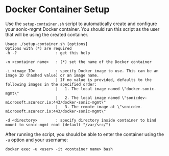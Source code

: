 # Docker Container Setup
Use the `setup-container.sh` script to automatically create and configure your sonic-mgmt Docker container. You should run this script as the user that will be using the created container.

```
Usage ./setup-container.sh [options]
Options with (*) are required
-h -?                 : get this help

-n <container name>   : (*) set the name of the Docker container

-i <image ID>         : specify Docker image to use. This can be an image ID (hashed value) or an image name.
                      | If no value is provided, defaults to the following images in the specified order:
                      |   1. The local image named \"docker-sonic-mgmt\"
                      |   2. The local image named \"sonicdev-microsoft.azurecr.io:443/docker-sonic-mgmt\"
                      |   3. The remote image at \"sonicdev-microsoft.azurecr.io:443/docker-sonic-mgmt\"

-d <directory>        : specify directory inside container to bind mount to sonic-mgmt root (default "/var/src/")
```

After running the script, you should be able to enter the container using the `-u` option and your username:

```
docker exec -u <user> -it <container name> bash
```

